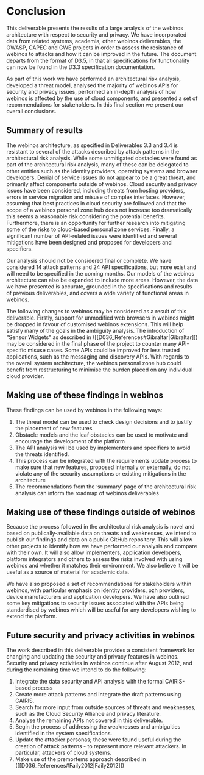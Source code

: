 Conclusion
==========

This deliverable presents the results of a large analysis of the webinos architecture with respect to security and privacy. We have incorporated data from related systems, academia, other webinos deliverables, the OWASP, CAPEC and CWE projects in order to assess the resistance of webinos to attacks and how it can be improved in the future. The document departs from the format of D3.5, in that all specifications for functionality can now be found in the D3.3 specification documentation.

As part of this work we have performed an architectural risk analysis, developed a threat model, analysed the majority of webinos APIs for security and privacy issues, performed an in-depth analysis of how webinos is affected by the use of cloud components, and presented a set of recommendations for stakeholders. In this final section we present our overall conclusions.

Summary of results
------------------

The webinos architecture, as specified in Deliverables 3.3 and 3.4 is resistant to several of the attacks described by attack patterns in the architectural risk analysis. While some unmitigated obstacles were found as part of the architectural risk analysis, many of these can be delegated to other entities such as the identity providers, operating systems and browser developers. Denial of service issues do not appear to be a great threat, and primarily affect components outside of webinos. Cloud security and privacy issues have been considered, including threats from hosting providers, errors in service migration and misuse of complex interfaces. However, assuming that best practices in cloud security are followed and that the scope of a webinos personal zone hub does not increase too dramatically this seems a reasonable risk considering the potential benefits. Furthermore, there is an opportunity for further research into mitigating some of the risks to cloud-based personal zone services. Finally, a significant number of API-related issues were identified and several mitigations have been designed and proposed for developers and specifiers.

Our analysis should not be considered final or complete. We have considered 14 attack patterns and 24 API specifications, but more exist and will need to be specified in the coming months. Our models of the webinos architecture can also be expanded to include more areas. However, the data we have presented is accurate, grounded in the specifications and results of previous deliverables, and covers a wide variety of functional areas in webinos.

The following changes to webinos may be considered as a result of this deliverable. Firstly, support for unmodified web browsers in webinos might be dropped in favour of customised webinos extensions. This will help satisfy many of the goals in the ambiguity analysis. The introduction of "Sensor Widgets" as described in ([[D036_References#Gibraltar|Gibraltar]]) may be considered in the final phase of the project to counter many API-specific misuse cases. Some APIs could be improved for less trusted applications, such as the messaging and discovery APIs. With regards to the overall system architecture, the webinos personal zone hub could benefit from restructuring to minimise the burden placed on any individual cloud provider.

Making use of these findings in webinos
---------------------------------------

These findings can be used by webinos in the following ways:

1.  The threat model can be used to check design decisions and to justify the placement of new features
2.  Obstacle models and the leaf obstacles can be used to motivate and encourage the development of the platform
3.  The API analysis will be used by implementers and specifiers to avoid the threats identified.
4.  This process can be integrated with the requirements update process to make sure that new features, proposed internally or externally, do not violate any of the security assumptions or existing mitigations in the architecture
5.  The recommendations from the ‘summary’ page of the architectural risk analysis can inform the roadmap of webinos deliverables

Making use of these findings outside of webinos
-----------------------------------------------

Because the process followed in the architectural risk analysis is novel and based on publically-available data on threats and weaknesses, we intend to publish our findings and data on a public GitHub repository. This will allow other projects to identify how we have performed our analysis and compare with their own. It will also allow implementers, application developers, platform integrators and others to assess the risks involved with using webinos and whether it matches their environment. We also believe it will be useful as a source of material for academic data.

We have also proposed a set of recommendations for stakeholders within webinos, with particular emphasis on identity providers, pzh providers, device manufacturers and application developers. We have also outlined some key mitigations to security issues associated with the APIs being standardised by webinos which will be useful for any developers wishing to extend the platform.

Future security and privacy activities in webinos
-------------------------------------------------

The work described in this deliverable provides a consistent framework for changing and updating the security and privacy features in webinos. Security and privacy activities in webinos continue after August 2012, and during the remaining time we intend to do the following:

1.  Integrate the data security and API analysis with the formal CAIRIS-based process
2.  Create more attack patterns and integrate the draft patterns using CAIRIS.
3.  Search for more input from outside sources of threats and weaknesses, such as the Cloud Security Alliance and privacy literature.
4.  Analyse the remaining APIs not covered in this deliverable.
5.  Begin the process of addressing the weaknesses and ambiguities identified in the system specifications.
6.  Update the attacker personas; these were found useful during the creation of attack patterns - to represent more relevant attackers. In particular, attackers of cloud systems.
7.  Make use of the premortems approach described in ([[D036_References#Faily2012|Faily2012]])

